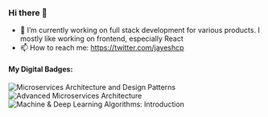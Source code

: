 ### Hi there 👋

- 🔭 I’m currently working on full stack development for various products. I mostly
like working on frontend, especially React
- 📫 How to reach me: https://twitter.com/jayeshcp

#### My Digital Badges:

![Microservices Architecture and Design Patterns](https://api.accredible.com/v1/frontend/credential_website_embed_image/badge/14618889) ![Advanced Microservices Architecture](https://api.accredible.com/v1/frontend/credential_website_embed_image/badge/14637713) ![Machine & Deep Learning Algorithms: Introduction](https://api.accredible.com/v1/frontend/credential_website_embed_image/badge/19949633)
